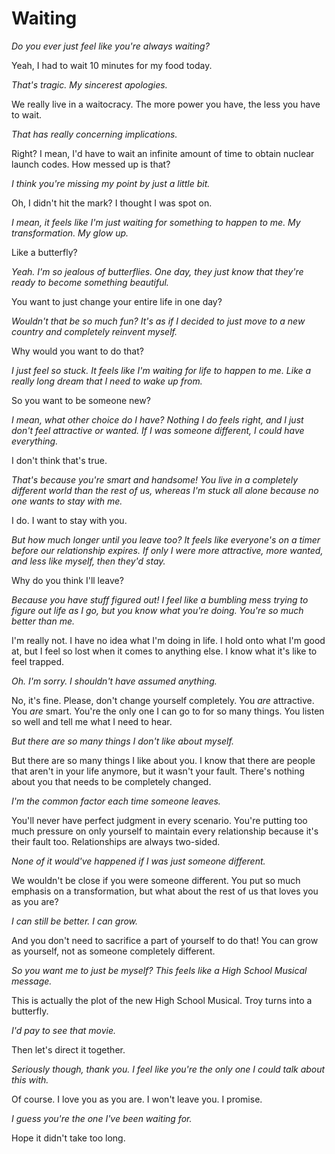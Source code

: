 # Waiting

*Do you ever just feel like you're always waiting?*

Yeah, I had to wait 10 minutes for my food today.

*That's tragic. My sincerest apologies.*

We really live in a waitocracy. The more power you have, the less you have to wait.

*That has really concerning implications.*

Right? I mean, I'd have to wait an infinite amount of time to obtain nuclear launch codes. How messed up is that?

*I think you're missing my point by just a little bit.*

Oh, I didn't hit the mark? I thought I was spot on.

*I mean, it feels like I'm just waiting for something to happen to me. My transformation. My glow up.*

Like a butterfly?

*Yeah. I'm so jealous of butterflies. One day, they just know that they're ready to become something beautiful.*

You want to just change your entire life in one day?

*Wouldn't that be so much fun? It's as if I decided to just move to a new country and completely reinvent myself.*

Why would you want to do that?

*I just feel so stuck. It feels like I'm waiting for life to happen to me. Like a really long dream that I need to wake up from.*

So you want to be someone new?

*I mean, what other choice do I have? Nothing I do feels right, and I just don't feel attractive or wanted. If I was someone different, I could have everything.*

I don't think that's true.

*That's because you're smart and handsome! You live in a completely different world than the rest of us, whereas I'm stuck all alone because no one wants to stay with me.*

I do. I want to stay with you.

*But how much longer until you leave too? It feels like everyone's on a timer before our relationship expires. If only I were more attractive, more wanted, and less like myself, then they'd stay.*

Why do you think I'll leave?

*Because you have stuff figured out! I feel like a bumbling mess trying to figure out life as I go, but you know what you're doing. You're so much better than me.*

I'm really not. I have no idea what I'm doing in life. I hold onto what I'm good at, but I feel so lost when it comes to anything else. I know what it's like to feel trapped.

*Oh. I'm sorry. I shouldn't have assumed anything.*

No, it's fine. Please, don't change yourself completely. You *are* attractive. You *are* smart. You're the only one I can go to for so many things. You listen so well and tell me what I need to hear.

*But there are so many things I don't like about myself.*

But there are so many things I like about you. I know that there are people that aren't in your life anymore, but it wasn't your fault. There's nothing about you that needs to be completely changed.

*I'm the common factor each time someone leaves.*

You'll never have perfect judgment in every scenario. You're putting too much pressure on only yourself to maintain every relationship because it's their fault too. Relationships are always two-sided.

*None of it would've happened if I was just someone different.*

We wouldn't be close if you were someone different. You put so much emphasis on a transformation, but what about the rest of us that loves you as you are?

*I can still be better. I can grow.*

And you don't need to sacrifice a part of yourself to do that! You can grow as yourself, not as someone completely different.

*So you want me to just be myself? This feels like a High School Musical message.*

This is actually the plot of the new High School Musical. Troy turns into a butterfly.

*I'd pay to see that movie.*

Then let's direct it together.

*Seriously though, thank you. I feel like you're the only one I could talk about this with.*

Of course. I love you as you are. I won't leave you. I promise.

*I guess you're the one I've been waiting for.*

Hope it didn't take too long.
